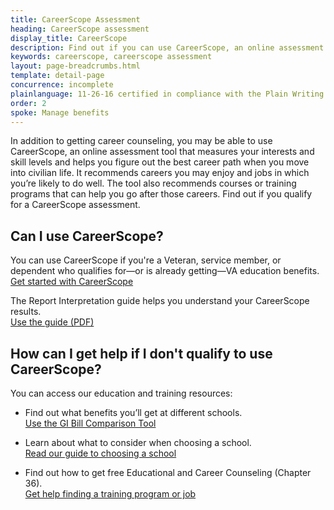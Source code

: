 ```yaml
---
title: CareerScope Assessment
heading: CareerScope assessment
display_title: CareerScope
description: Find out if you can use CareerScope, an online assessment tool that measures your interests and skill levels and helps you figure out the best career path when you move into civilian life. You may be eligible if you're a Veteran, service member, or qualified dependent.
keywords: careerscope, careerscope assessment
layout: page-breadcrumbs.html
template: detail-page
concurrence: incomplete
plainlanguage: 11-26-16 certified in compliance with the Plain Writing Act
order: 2
spoke: Manage benefits
---
```


<div class="va-introtext">

In addition to getting career counseling, you may be able to use CareerScope, an online assessment tool that measures your interests and skill levels and helps you figure out the best career path when you move into civilian life. It recommends careers you may enjoy and jobs in which you’re likely to do well. The tool also recommends courses or training programs that can help you go after those careers. Find out if you qualify for a CareerScope assessment.

</div>

## Can I use CareerScope?

You can use CareerScope if you're a Veteran, service member, or dependent who qualifies for—or is already getting—VA education benefits.<br> [Get started with CareerScope](https://va.careerscope.net/gibill)

The Report Interpretation guide helps you understand your CareerScope results. <br> [Use the guide (PDF)](https://www.benefits.va.gov/gibill/docs/job_aids/CareerScope_Report_Interpretation.pdf)

## How can I get help if I don't qualify to use CareerScope?

You can access our education and training resources:

- Find out what benefits you’ll get at different schools. <br>
[Use the GI Bill Comparison Tool](/gi-bill-comparison-tool)

- Learn about what to consider when choosing a school. <br>
[Read our guide to choosing a school](https://www.benefits.va.gov/gibill/choosing_a_school.asp)

- Find out how to get free Educational and Career Counseling (Chapter 36). <br>
[Get help finding a training program or job](/careers-employment/education-and-career-counseling/)

